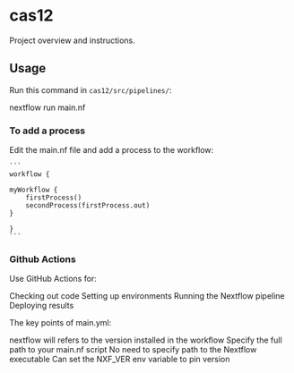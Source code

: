 # cas12
Project overview and instructions.

## Usage

Run this command in `cas12/src/pipelines/`:

nextflow run main.nf

### To add a process

Edit the main.nf file and add a process to the workflow:

    ```
    workflow {

    myWorkflow {
        firstProcess()
        secondProcess(firstProcess.out)
    }
    
    }
    ```

### Github Actions

Use GitHub Actions for:

Checking out code
Setting up environments
Running the Nextflow pipeline
Deploying results

The key points of main.yml: 

nextflow will refers to the version installed in the workflow
Specify the full path to your main.nf script
No need to specify path to the Nextflow executable
Can set the NXF_VER env variable to pin version